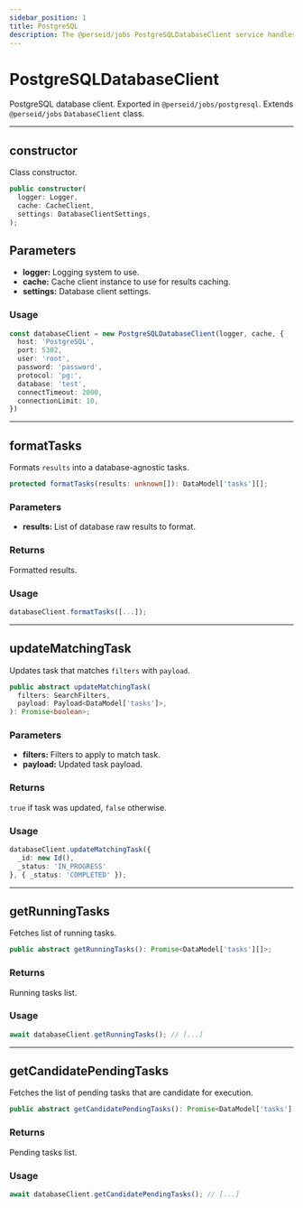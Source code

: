 ```yaml
---
sidebar_position: 1
title: PostgreSQL
description: The @perseid/jobs PostgreSQLDatabaseClient service handles I/O with a PostgreSQL database.
---
```


# PostgreSQLDatabaseClient

PostgreSQL database client.
Exported in `@perseid/jobs/postgresql`.
Extends `@perseid/jobs` `DatabaseClient` class.

---

## constructor

Class constructor.

```typescript
public constructor(
  logger: Logger,
  cache: CacheClient,
  settings: DatabaseClientSettings,
);
```

## Parameters

- **logger:** Logging system to use.
- **cache:** Cache client instance to use for results caching.
- **settings:** Database client settings.

### Usage

```typescript
const databaseClient = new PostgreSQLDatabaseClient(logger, cache, {
  host: 'PostgreSQL',
  port: 5302,
  user: 'root',
  password: 'password',
  protocol: 'pg:',
  database: 'test',
  connectTimeout: 2000,
  connectionLimit: 10,
})
```

---

## formatTasks

Formats `results` into a database-agnostic tasks.

```typescript
protected formatTasks(results: unknown[]): DataModel['tasks'][];
```

### Parameters

- **results:** List of database raw results to format.

### Returns

Formatted results.

### Usage

```typescript
databaseClient.formatTasks([...]);
```

---

## updateMatchingTask

Updates task that matches `filters` with `payload`.

```typescript
public abstract updateMatchingTask(
  filters: SearchFilters,
  payload: Payload<DataModel['tasks']>,
): Promise<boolean>;
```

### Parameters

- **filters:** Filters to apply to match task.
- **payload:** Updated task payload.

### Returns

`true` if task was updated, `false` otherwise.

### Usage

```typescript
databaseClient.updateMatchingTask({
  _id: new Id(),
  _status: 'IN_PROGRESS'
}, { _status: 'COMPLETED' });
```

---

## getRunningTasks

Fetches list of running tasks.

```typescript
public abstract getRunningTasks(): Promise<DataModel['tasks'][]>;
```

### Returns

Running tasks list.

### Usage

```typescript
await databaseClient.getRunningTasks(); // [...]
```

---

## getCandidatePendingTasks

Fetches the list of pending tasks that are candidate for execution.

```typescript
public abstract getCandidatePendingTasks(): Promise<DataModel['tasks'][]>;
```

### Returns

Pending tasks list.

### Usage

```typescript
await databaseClient.getCandidatePendingTasks(); // [...]
```

